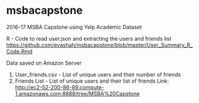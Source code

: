 # msbacapstone
2016-17 MSBA Capstone using Yelp Academic Dataset

R - Code to read user.json and extracting the users and friends list
https://github.com/evashah/msbacapstone/blob/master/User_Summary_R_Code.Rmd

Data saved on Amazon Server
1) User_friends.csv - List of unique users and their number of friends
2) Friends List - List of unique users and their list of friends
Link: http://ec2-52-200-86-89.compute-1.amazonaws.com:8888/tree/MSBA%20Capstone


